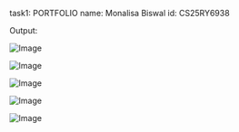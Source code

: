 task1: PORTFOLIO
name: Monalisa Biswal
id: CS25RY6938

Output: 


![Image](https://github.com/user-attachments/assets/637e29a7-d410-4f53-bdf4-eca7a019bf37)

![Image](https://github.com/user-attachments/assets/ba3326a5-f5df-4c18-9fb3-675059d0ee53)

![Image](https://github.com/user-attachments/assets/601ff342-f070-430a-9f0c-e4fa439bc6c6)

![Image](https://github.com/user-attachments/assets/13bd0cb9-ef9f-41bb-90e5-5cd1d5e5825c)

![Image](https://github.com/user-attachments/assets/2a2531e5-6f95-4d4a-a4ce-0627cfc638c4)
